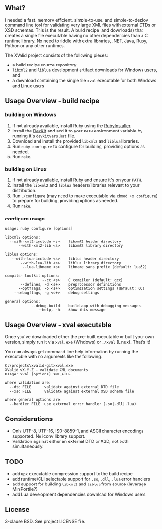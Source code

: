 ## What? 

I needed a fast, memory efficient, simple-to-use, and simple-to-deploy command
line tool for validating very large XML files with external DTDs or XSD schemas.
This is the result. A build recipe (and downloads) that creates a single file
executable having no other dependencies than a C runtime library. No need to
fiddle with extra libraries, .NET, Java, Ruby, Python or any other runtimes.

The XValid project consists of the following pieces:

* a build recipe source repository
* `libxml2` and `liblua` development artifact downloads for Windows users, and
* a download containing the single file `xval` executable for both Windows and Linux users

## Usage Overview - build recipe

### building on Windows

1. If not already available, install Ruby using the [RubyInstaller](http://rubyinstaller.org/downloads).
2. Install the [DevKit](http://rubyinstaller.org/add-ons/devkit/) and add it to
   your `PATH` environment variable by running it's `devkitvars.bat` file.
3. Download and install the provided `libxml2` and `liblua` libraries.
4. Run `ruby configure` to configure for building, providing options as needed.
5. Run `rake`.

### building on Linux

1. If not already available, install Ruby and ensure it's on your `PATH`.
2. Install the `libxml2` and `liblua` headers/libraries relevant to your distribution.
3. Run `./configure` (may need to make executable via `chmod +x configure`) to prepare for building, providing options as needed.
4. Run `rake`.

### configure usage

    usage: ruby configure [options]
    
    libxml2 options:
      --with-xml2-include <s>:   libxml2 header directory
          --with-xml2-lib <s>:   libxml2 library directory
    
    liblua options:
       --with-lua-include <s>:   liblua header directory
           --with-lua-lib <s>:   liblua library directory
            --lua-libname <s>:   libname sans prefix (default: lua52)
    
    compiler toolkit options:
                     --cc <s>:   C compiler (default: gcc)
           --defines, -d <s+>:   preprocessor definitions
          --optflags, -o <s+>:   optimization settings (default: O3)
        --debugflags, -g <s+>:   debug settings
    
    general options:
                --debug-build:   build app with debugging messages
                   --help, -h:   Show this message

## Usage Overview - xval executable

Once you've downloaded either the pre-built executable or built your own version,
simply run it via `xval.exe` (Windows) or `./xval` (Linux). That's it!

You can always get command line help information by running the executable with
no arguments like the following.

    C:\projects\xvalid-git>xval.exe
    XValid vX.Y.Z - validate XML documents
    Usage: xval [options] XML_FILE ...
    
    where validation are:
      --dtd FILE      validate against external DTD file
      --xsd FILE      validate against external XSD schema file
    
    where general options are:
      --handler FILE  use external error handler (.so|.dll|.lua)

## Considerations

* Only UTF-8, UTF-16, ISO-8859-1, and ASCII character encodings supported. No iconv library support.
* Validation against either an external DTD or XSD, not both simultaneously.

## TODO

* add `upx` executable compression support to the build recipe
* add runtime/CLI selectable support for `.so`, `.dll`, `.lua` error handlers
* add support for building `libxml2` and `liblua` from source (leverage MiniPortile?)
* add Lua development dependencies download for Windows users

## License

3-clause BSD. See project LICENSE file.
